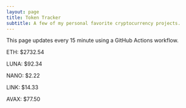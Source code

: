```yaml
---
layout: page
title: Token Tracker
subtitle: A few of my personal favorite cryptocurrency projects.
---
```


 This page updates every 15 minute using a GitHub Actions workflow.

<!--BEGINCRYPTOINPUT-->
ETH: $2732.54

LUNA: $92.34

NANO: $2.22

LINK: $14.33

AVAX: $77.50

<!--ENDCRYPTOINPUT-->
